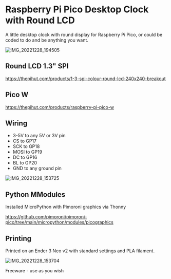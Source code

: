 # Raspberry Pi Pico Desktop Clock with Round LCD

A little desktop clock with round display for Raspberry Pi Pico, or could be coded to do and be anything you want.

![IMG_20221228_194505](https://user-images.githubusercontent.com/46349796/209873821-4de94d60-9070-4d57-9b7d-3ed96852a176.jpg)

## Round LCD 1.3" SPI
https://thepihut.com/products/1-3-spi-colour-round-lcd-240x240-breakout

## Pico W
https://thepihut.com/products/raspberry-pi-pico-w

## Wiring
* 3-5V to any 5V or 3V pin
* CS to GP17
* SCK to GP18
* MOSI to GP19
* DC to GP16
* BL to GP20
* GND to any ground pin

![IMG_20221228_153725](https://user-images.githubusercontent.com/46349796/209873780-b7ec71c3-e876-430d-8d2b-9f6298bb02f9.jpg)

## Python MModules
Installed MicroPython with Pimoroni graphics via Thonny

https://github.com/pimoroni/pimoroni-pico/tree/main/micropython/modules/picographics

## Printing
Printed on an Ender 3 Neo v2 with standard settings and PLA filament.

![IMG_20221228_153704](https://user-images.githubusercontent.com/46349796/209874000-67072265-0f59-4215-a9a0-5bcb3ac61a7f.jpg)


Freeware - use as you wish
